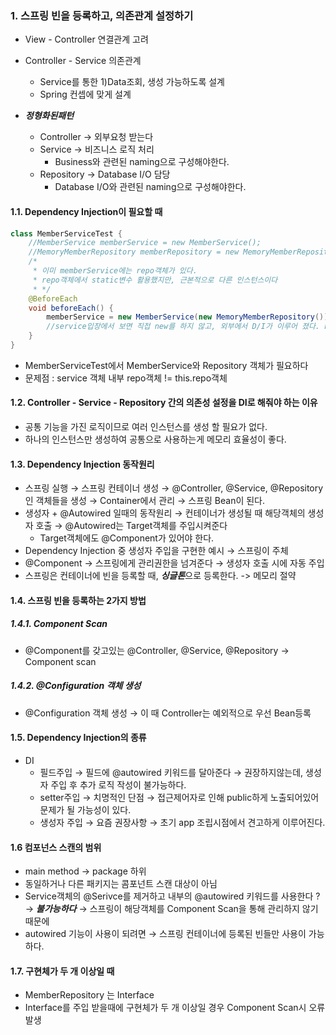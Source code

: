 ### 1. 스프링 빈을 등록하고, 의존관계 설정하기
- View - Controller 연결관계 고려
- Controller - Service 의존관계
    - Service를 통한 1)Data조회, 생성 가능하도록 설계
    - Spring 컨셉에 맞게 설계 
 
- ***정형화된패턴***
    - Controller → 외부요청 받는다
    - Service → 비즈니스 로직 처리
        - Business와 관련된 naming으로 구성해야한다.
    - Repository → Database I/O 담당
        - Database I/O와 관련된 naming으로 구성해야한다.
    
#### 1.1. Dependency Injection이 필요할 때
```java
class MemberServiceTest {
    //MemberService memberService = new MemberService();
    //MemoryMemberRepository memberRepository = new MemoryMemberRepository();
    /*
     * 이미 memberService에는 repo객체가 있다. 
     * repo객체에서 static변수 활용했지만, 근본적으로 다른 인스턴스이다
     * */
    @BeforeEach
    void beforeEach() {
        memberService = new MemberService(new MemoryMemberRepository());
        //service입장에서 보면 직접 new를 하지 않고, 외부에서 D/I가 이루어 졌다. by developer
    }
}
```
- MemberServiceTest에서 MemberService와 Repository 객체가 필요하다
- 문제점 : service 객체 내부 repo객체 != this.repo객체

#### 1.2. Controller - Service - Repository 간의 의존성 설정을 DI로 해줘야 하는 이유
- 공통 기능을 가진 로직이므로 여러 인스턴스를 생성 할 필요가 없다.
- 하나의 인스턴스만 생성하여 공통으로 사용하는게 메모리 효율성이 좋다.

#### 1.3. Dependency Injection 동작원리
- 스프링 실행 → 스프링 컨테이너 생성 → @Controller, @Service, @Repository 인 객체들을 생성 → Container에서 관리 → 스프링 Bean이 된다.
- 생성자 + @Autowired 일때의 동작원리 → 컨테이너가 생성될 때 해당객체의 생성자 호출 → @Autowired는 Target객체를 주입시켜준다
    - Target객체에도 @Component가 있어야 한다.
- Dependency Injection 중 생성자 주입을 구현한 예시 → 스프링이 주체
- @Component → 스프링에게 관리권한을 넘겨준다 → 생성자 호출 시에 자동 주입
- 스프링은 컨테이너에 빈을 등록할 때, ***싱글톤***으로 등록한다. -> 메모리 절약
#### 1.4. 스프링 빈을 등록하는 2가지 방법
##### 1.4.1. Component Scan
- @Component를 갖고있는 @Controller, @Service, @Repository → Component scan

##### 1.4.2. @Configuration 객체 생성
- @Configuration 객체 생성 → 이 때 Controller는 예외적으로 우선 Bean등록

#### 1.5. Dependency Injection의 종류
- DI
    - 필드주입 → 필드에 @autowired 키워드를 달아준다 → 권장하지않는데, 생성자 주입 후 추가 로직 작성이 불가능하다.
    - setter주입 → 치명적인 단점 → 접근제어자로 인해 public하게 노출되어있어 문제가 될 가능성이 있다.
    - 생성자 주입 → 요즘 권장사항 → 초기 app 조립시점에서 견고하게 이루어진다.

#### 1.6 컴포넌스 스캔의 범위
- main method → package 하위
- 동일하거나 다른 패키지는 콤포넌트 스캔 대상이 아님
- Service객체의 @Serivce를 제거하고 내부의 @autowired 키워드를 사용한다 ? → ***불가능하다*** 
  → 스프링이 해당객체를 Component Scan을 통해 관리하지 않기 때문에
- autowired 기능이 사용이 되려면 → 스프링 컨테이너에 등록된 빈들만 사용이 가능하다. 

#### 1.7. 구현체가 두 개 이상일 때
- MemberRepository 는 Interface
- Interface를 주입 받을때에 구현체가 두 개 이상일 경우 Component Scan시 오류발생